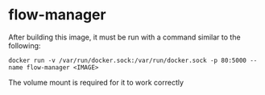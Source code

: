 
# flow-manager

After building this image, it must be run with a command similar to the following:

`docker run -v /var/run/docker.sock:/var/run/docker.sock -p 80:5000 --name flow-manager <IMAGE>`

The volume mount is required for it to work correctly
